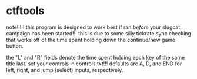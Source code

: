 # ctftools
note!!!!! this program is designed to work best if ran _before_ your slugcat campaign has been started!!! this is due to some silly tickrate sync checking that works off of the time spent holding down the continue/new game button.

the "L" and "R" fields denote the time spent holding each key of the same title last.
set your controls in controls.txt!!! defaults are A, D, and END for left, right, and jump (select) inputs, respectively.
